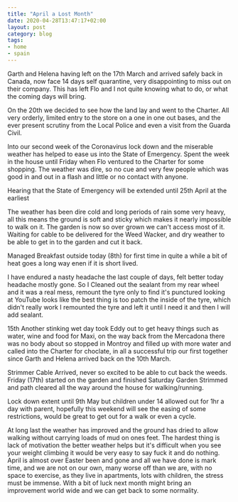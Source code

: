 ```yaml
---
title: "April a Lost Month"
date: 2020-04-28T13:47:17+02:00
layout: post
category: blog
tags:
- home
- spain
---
```


Garth and Helena having left on the 17th March and arrived safely back in Canada, now face 14 days self quarantine, very disappointing to miss out on their company. This has left Flo and I not quite knowing what to do, or what the coming days will bring.
<!--more-->

On the 20th we decided to see how the land lay and went to the Charter. All very orderly, limited entry to the store on a one in one out bases, and the ever present scrutiny from the Local Police and even a visit from the Guarda Civil.

Into our second week of the Coronavirus lock down and the miserable weather has helped to ease us into the State of Emergency. Spent the week in the house until Friday when Flo ventured to the Charter for some shopping. The weather was dire, so no cue and very few people which was good in and out in a flash and little or no contact with anyone.

Hearing that the State of Emergency will be extended until 25th April at the earliest

The weather has been dire cold and long periods of rain some very heavy, all this means the ground is soft and sticky which makes it nearly impossible to walk on it. The garden is now so over grown we can't access most of it. Waiting for cable to be delivered for the Weed Wacker, and dry weather to be able to get in to the garden and cut it back.

Managed Breakfast outside today (8th) for first time in quite a while a bit of heat goes a long way enen if it is short lived.

I have endured a nasty headache the last couple of days, felt better today headache mostly gone. So I Cleaned out the sealant from my rear wheel and it was a real mess, remount the tyre only to find it's punctured looking at YouTube looks like the best thing is too patch the inside of the tyre, which didn't really work I remounted the tyre and left it until I need it and then I will add sealant.

15th Another stinking wet day took Eddy out to get heavy things such as water, wine and food for Maxi, on the way back from the Mercadona there was no body about so stopped in Montroy and filled up with more water and called into the Charter for choclate, in all a successful trip our first together since Garth and Helena arrived back on the 10th March.

Strimmer Cable Arrived, never so excited to be able to cut back the weeds. Friday (17th) started on the garden and finished Saturday Garden Strimmed and path cleared all the way around the house for walking/running.

Lock down extent until 9th May but children under 14 allowed out for 1hr a day with parent, hopefully this weekend will see the easing of some restrictions, would be great to get out for a walk or even a cycle.

At long last the weather has improved and the ground has dried to allow walking without carrying loads of mud on ones feet. The hardest thing is lack of motivation the better weather helps but it's difficult when you see your weight climbing it would be very easy to say fuck it and do nothing. April is almost over Easter been and gone and all we have done is mark time, and we are not on our own, many worse off than we are, with no space to exercise, as they live in apartments, lots with children, the stress must be immense. With a bit of luck next month might bring an improvement world wide and we can get back to some normality.
